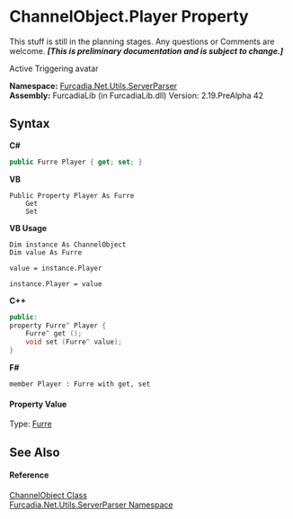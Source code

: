 # ChannelObject.Player Property 
This stuff is still in the planning stages. Any questions or Comments are welcome. _**\[This is preliminary documentation and is subject to change.\]**_

Active Triggering avatar

**Namespace:**&nbsp;<a href="N_Furcadia_Net_Utils_ServerParser">Furcadia.Net.Utils.ServerParser</a><br />**Assembly:**&nbsp;FurcadiaLib (in FurcadiaLib.dll) Version: 2.19.PreAlpha 42

## Syntax

**C#**<br />
``` C#
public Furre Player { get; set; }
```

**VB**<br />
``` VB
Public Property Player As Furre
	Get
	Set
```

**VB Usage**<br />
``` VB Usage
Dim instance As ChannelObject
Dim value As Furre

value = instance.Player

instance.Player = value
```

**C++**<br />
``` C++
public:
property Furre^ Player {
	Furre^ get ();
	void set (Furre^ value);
}
```

**F#**<br />
``` F#
member Player : Furre with get, set

```


#### Property Value
Type: <a href="T_Furcadia_Net_DreamInfo_Furre">Furre</a>

## See Also


#### Reference
<a href="T_Furcadia_Net_Utils_ServerParser_ChannelObject">ChannelObject Class</a><br /><a href="N_Furcadia_Net_Utils_ServerParser">Furcadia.Net.Utils.ServerParser Namespace</a><br />